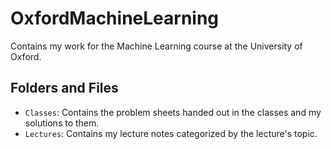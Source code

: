 # OxfordMachineLearning

Contains my work for the Machine Learning course at the University of Oxford. 
  
## Folders and Files

- `Classes`: Contains the problem sheets handed out in the classes and my solutions to them.
- `Lectures`: Contains my lecture notes categorized by the lecture's topic. 
